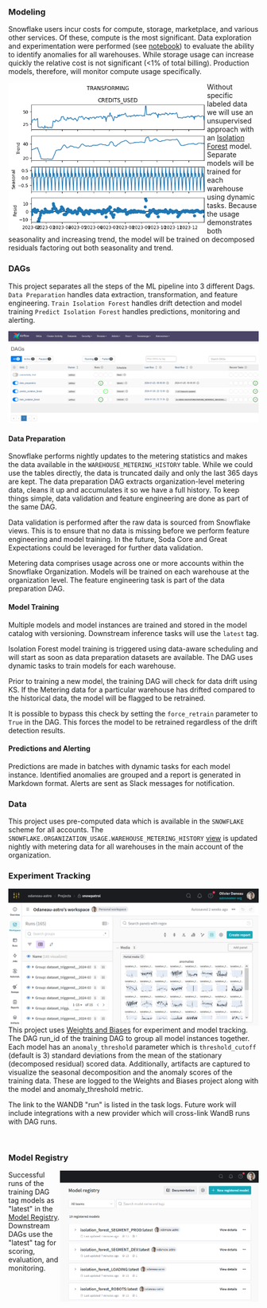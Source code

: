 ### Modeling

Snowflake users incur costs for compute, storage, marketplace, and various other services. Of these, compute is the most
significant. Data exploration and experimentation were performed (see [notebook](notebooks/snowpatrol.ipynb)) to evaluate
the ability to identify anomalies for all warehouses.
While storage usage can increase quickly the relative cost is not significant (<1% of total billing).
Production models, therefore, will monitor compute usage specifically.

<p align="center">
  <img src="docs/images/transforming_decompose.png" width="400" align="left"/>
</p>

Without specific labeled data we will use an unsupervised approach with
an [Isolation Forest](https://en.wikipedia.org/wiki/Isolation_forest) model. Separate models
will be trained for each warehouse using dynamic tasks. Because the usage demonstrates both seasonality and
increasing trend, the model will be trained on decomposed residuals factoring out both seasonality and trend.
<br clear="left"/>

### DAGs

This project separates all the steps of the ML pipeline into 3 different Dags.
`Data Preparation` handles data extraction, transformation, and feature engineering.
`Train Isolation Forest` handles drift detection and model training
`Predict Isolation Forest` handles predictions, monitoring and alerting.

<p align="center"><img src="docs/images/dags.png" width="800"/></p>

#### Data Preparation

Snowflake performs nightly updates to the metering statistics and makes the data available in
the `WAREHOUSE_METERING_HISTORY` table.
While we could use the tables directly, the data is truncated daily and only the last 365 days are kept.
The data preparation DAG extracts organization-level metering data, cleans it up and accumulates it so we have a full
history. To keep things simple, data validation and feature engineering are done as part of the same DAG.

Data validation is performed after the raw data is sourced from Snowflake views.
This is to ensure that no data is missing before we perform feature engineering and model training.
In the future, Soda Core and Great Expectations could be leveraged for further data validation.

Metering data comprises usage across one or more accounts within the Snowflake Organization. Models will be trained
on each warehouse at the organization level. The feature engineering task is part of the data preparation DAG.

#### Model Training

Multiple models and model instances are trained and stored in the model catalog with versioning. Downstream inference
tasks will use the `latest` tag.

Isolation Forest model training is triggered using data-aware scheduling and will start as soon as data preparation
datasets are available.
The DAG uses dynamic tasks to train models for each warehouse.

Prior to training a new model, the training DAG will check for data drift using KS.
If the Metering data for a particular warehouse has drifted compared to the historical data, the model will be flagged
to be retrained.

It is possible to bypass this check by setting the `force_retrain` parameter to `True` in the DAG.
This forces the model to be retrained regardless of the drift detection results.

#### Predictions and Alerting

Predictions are made in batches with dynamic tasks for each model instance. Identified anomalies are grouped and a report
is generated in Markdown format. Alerts are sent as Slack messages for notification.

### Data

This project uses pre-computed data which is available in the `SNOWFLAKE` scheme for all accounts.
The `SNOWFLAKE.ORGANIZATION_USAGE.WAREHOUSE_METERING_HISTORY` [view](https://docs.snowflake.com/en/sql-reference/organization-usage/warehouse_metering_history)
is updated nightly with metering data for all warehouses in the main account of the organization.

### Experiment Tracking

<p>
  <img src="docs/images/model_details.png" width="600" align="right"/>
</p>

This project uses [Weights and Biases](https://wandb.ai/snowpatrol/snowpatrol) for experiment and model tracking.
The DAG run_id of the training DAG to group all model instances together. Each model has an `anomaly_threshold`
parameter which is `threshold_cutoff` (default is 3) standard deviations from the mean of the stationary (decomposed
residual) scored data. Additionally, artifacts are captured to visualize the seasonal decomposition and the anomaly
scores of the training data. These are logged to the Weights and Biases project along with the model and
anomaly_threshold metric.

The link to the WANDB "run" is listed in the task logs. Future work will include integrations with a new provider which
will cross-link WandB runs with DAG runs.

<br clear="right"/>

### Model Registry

<p>
  <img src="docs/images/model_registry.png" width="400" align="right"/>
</p>

Successful runs of the training DAG tag models as "latest" in the [Model Registry](https://wandb.ai/registry/model).
Downstream DAGs use the "latest" tag for scoring, evaluation, and monitoring.

<br clear="right"/>
